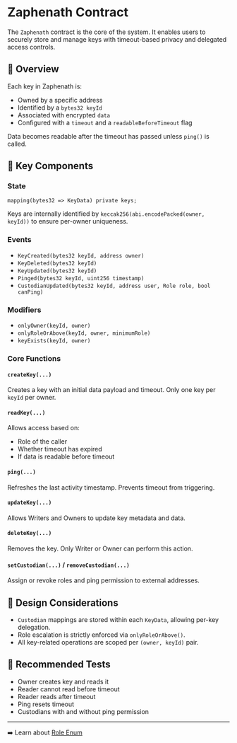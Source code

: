 # Zaphenath Contract

The `Zaphenath` contract is the core of the system. It enables users to securely store and manage keys with timeout-based privacy and delegated access controls.

## 📘 Overview

Each key in Zaphenath is:

- Owned by a specific address
- Identified by a `bytes32 keyId`
- Associated with encrypted `data`
- Configured with a `timeout` and a `readableBeforeTimeout` flag

Data becomes readable after the timeout has passed unless `ping()` is called.

## 🔐 Key Components

### State

```solidity
mapping(bytes32 => KeyData) private keys;
```

Keys are internally identified by `keccak256(abi.encodePacked(owner, keyId))` to ensure per-owner uniqueness.

### Events

- `KeyCreated(bytes32 keyId, address owner)`
- `KeyDeleted(bytes32 keyId)`
- `KeyUpdated(bytes32 keyId)`
- `Pinged(bytes32 keyId, uint256 timestamp)`
- `CustodianUpdated(bytes32 keyId, address user, Role role, bool canPing)`

### Modifiers

- `onlyOwner(keyId, owner)`
- `onlyRoleOrAbove(keyId, owner, minimumRole)`
- `keyExists(keyId, owner)`

### Core Functions

#### `createKey(...)`

Creates a key with an initial data payload and timeout. Only one key per `keyId` per owner.

#### `readKey(...)`

Allows access based on:

- Role of the caller
- Whether timeout has expired
- If data is readable before timeout

#### `ping(...)`

Refreshes the last activity timestamp. Prevents timeout from triggering.

#### `updateKey(...)`

Allows Writers and Owners to update key metadata and data.

#### `deleteKey(...)`

Removes the key. Only Writer or Owner can perform this action.

#### `setCustodian(...)` / `removeCustodian(...)`

Assign or revoke roles and ping permission to external addresses.

## 🧠 Design Considerations

- `Custodian` mappings are stored within each `KeyData`, allowing per-key delegation.
- Role escalation is strictly enforced via `onlyRoleOrAbove()`.
- All key-related operations are scoped per `(owner, keyId)` pair.

## 🧪 Recommended Tests

- Owner creates key and reads it
- Reader cannot read before timeout
- Reader reads after timeout
- Ping resets timeout
- Custodians with and without ping permission

---

➡️ Learn about [Role Enum](role.md)
